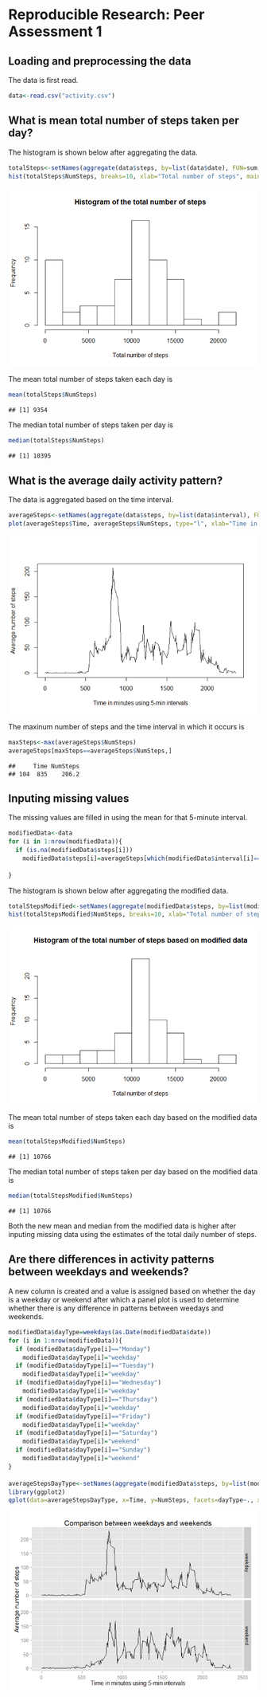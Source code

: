 # Reproducible Research: Peer Assessment 1


## Loading and preprocessing the data
The data is first read.

```r
data<-read.csv("activity.csv")
```

## What is mean total number of steps taken per day?
The histogram is shown below after aggregating the data.

```r
totalSteps<-setNames(aggregate(data$steps, by=list(data$date), FUN=sum, na.rm=TRUE),c("Day","NumSteps"))
hist(totalSteps$NumSteps, breaks=10, xlab="Total number of steps", main="Histogram of the total number of steps")
```

![plot of chunk unnamed-chunk-2](./PA1_template_files/figure-html/unnamed-chunk-2.png) 

The mean total number of steps taken each day is

```r
mean(totalSteps$NumSteps)
```

```
## [1] 9354
```

The median total number of steps taken per day is

```r
median(totalSteps$NumSteps)
```

```
## [1] 10395
```

## What is the average daily activity pattern?
The data is aggregated based on the time interval.

```r
averageSteps<-setNames(aggregate(data$steps, by=list(data$interval), FUN=mean, na.rm=TRUE),c("Time","NumSteps"))
plot(averageSteps$Time, averageSteps$NumSteps, type="l", xlab="Time in minutes using 5-min intervals", ylab="Average number of steps")
```

![plot of chunk unnamed-chunk-5](./PA1_template_files/figure-html/unnamed-chunk-5.png) 

The maxinum number of steps and the time interval in which it occurs is

```r
maxSteps<-max(averageSteps$NumSteps)
averageSteps[maxSteps==averageSteps$NumSteps,]
```

```
##     Time NumSteps
## 104  835    206.2
```
## Inputing missing values
The missing values are filled in using the mean for that 5-minute interval.

```r
modifiedData<-data
for (i in 1:nrow(modifiedData)){
  if (is.na(modifiedData$steps[i]))
    modifiedData$steps[i]=averageSteps[which(modifiedData$interval[i]==averageSteps$Time),]$NumSteps
  
}
```

The histogram is shown below after aggregating the modified data.

```r
totalStepsModified<-setNames(aggregate(modifiedData$steps, by=list(modifiedData$date), FUN=sum, na.rm=TRUE),c("Day","NumSteps"))
hist(totalStepsModified$NumSteps, breaks=10, xlab="Total number of steps", main="Histogram of the total number of steps based on modified data")
```

![plot of chunk unnamed-chunk-8](./PA1_template_files/figure-html/unnamed-chunk-8.png) 

The mean total number of steps taken each day based on the modified data is

```r
mean(totalStepsModified$NumSteps)
```

```
## [1] 10766
```

The median total number of steps taken per day based on the modified data is

```r
median(totalStepsModified$NumSteps)
```

```
## [1] 10766
```
Both the new mean and median from the modified data is higher after inputing missing data using the estimates of the total daily number of steps.

## Are there differences in activity patterns between weekdays and weekends?
A new column is created and a value is assigned based on whether the day is a weekday or weekend after which a panel plot is used to determine whether there is any difference in patterns between weedays and weekends.

```r
modifiedData$dayType=weekdays(as.Date(modifiedData$date))
for (i in 1:nrow(modifiedData)){
  if (modifiedData$dayType[i]=="Monday")
    modifiedData$dayType[i]="weekday"
  if (modifiedData$dayType[i]=="Tuesday")
    modifiedData$dayType[i]="weekday"
  if (modifiedData$dayType[i]=="Wednesday")
    modifiedData$dayType[i]="weekday"
  if (modifiedData$dayType[i]=="Thursday")
    modifiedData$dayType[i]="weekday"
  if (modifiedData$dayType[i]=="Friday")
    modifiedData$dayType[i]="weekday"
  if (modifiedData$dayType[i]=="Saturday")
    modifiedData$dayType[i]="weekend"
  if (modifiedData$dayType[i]=="Sunday")
    modifiedData$dayType[i]="weekend"
}

averageStepsDayType<-setNames(aggregate(modifiedData$steps, by=list(modifiedData$interval,modifiedData$dayType), FUN=mean),c("Time","dayType","NumSteps"))
library(ggplot2)
qplot(data=averageStepsDayType, x=Time, y=NumSteps, facets=dayType~., xlim=c(0,2400), geom="line", xlab="Time in minutes using 5-min intervals", ylab="Average number of steps", main="Comparison between weekdays and weekends")
```

![plot of chunk unnamed-chunk-11](./PA1_template_files/figure-html/unnamed-chunk-11.png) 
